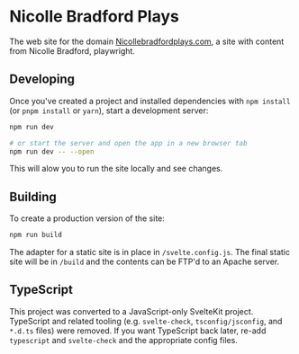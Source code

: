 # Nicolle Bradford Plays

The web site for the domain [Nicollebradfordplays.com](https://nicollebradfordplays.com), a site with content from Nicolle Bradford, playwright.

## Developing

Once you've created a project and installed dependencies with `npm install` (or `pnpm install` or `yarn`), start a development server:

```bash
npm run dev

# or start the server and open the app in a new browser tab
npm run dev -- --open
```

This will alow you to run the site locally and see changes.

## Building

To create a production version of the site:

```bash
npm run build
```

The adapter for a static site is in place in `/svelte.config.js`. The final static site will be in `/build` and the contents can be FTP'd to an Apache server.

## TypeScript

This project was converted to a JavaScript-only SvelteKit project. TypeScript and related tooling (e.g. `svelte-check`, `tsconfig/jsconfig`, and `*.d.ts` files) were removed. If you want TypeScript back later, re-add `typescript` and `svelte-check` and the appropriate config files.
